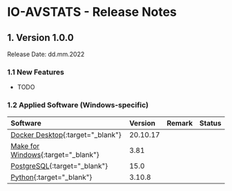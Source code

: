 # IO-AVSTATS - Release Notes

## 1. Version 1.0.0 

Release Date: dd.mm.2022

### 1.1 New Features

- TODO

### 1.2 Applied Software (Windows-specific)

| Software                                                                                | Version    | Remark | Status |
|:----------------------------------------------------------------------------------------|:-----------|:-------|--------|
| [Docker Desktop](https://www.docker.com/products/docker-desktop/){:target="_blank"}     | 20.10.17   |        |        |
| [Make for Windows](http://gnuwin32.sourceforge.net/packages/make.htm){:target="_blank"} | 3.81       |        |        |
| [PostgreSQL](https://www.postgresql.org){:target="_blank"}                              | 15.0       |        |        |
| [Python](https://www.python.org){:target="_blank"}                                      | 3.10.8     |        |        |
